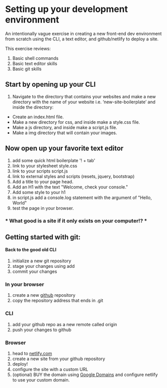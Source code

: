 # Setting up your development environment
An intentionally vague exercise in creating a new front-end dev environment from scratch using the CLI, a text editor, and github/netlify to deploy a site.

This exercise reviews:
  1. Basic shell commands
  2. Basic text editor skills
  3. Basic git skills


## Start by opening up your CLI

1. Navigate to the directory that contains your websites and make a new directory with the name of your website i.e. ‘new-site-boilerplate’ and inside the directory:
  - Create an index.html file.
  - Make a new directory for css, and inside make a style.css file.
  - Make a js directory, and inside make a script.js file.
  - Make a img directory that will contain your images.



## Now open up your favorite text editor

1. add some quick html boilerplate '! + tab'
2. link to your stylesheet style.css
3. link to your scripts script.js
4. link to external styles and scripts (resets, jquery, bootstrap)
5. Add a title to your page head.
6. Add an H1 with the text "Welcome, check your console."
7. Add some style to your h1
8. in script.js add a console.log statement with the argument of "Hello, World"
9. test the page in your browser.


### * What good is a site if it only exists on your computer!? *
## Getting started with git:
#### Back to the good old CLI

1. initialize a new git repository
2. stage your changes using add
3. commit your changes

### In your browser
1. create a new [github](https://github.com) repository
2. copy the repository address that ends in .git


### CLI
1. add your github repo as a new remote called origin
2. push your changes to github

### Browser
1. head to [netlify.com](https://netlify.com)
2. create a new site from your github repository
3. deploy!
4. configure the site with a custom URL
5. (optional) BUY the domain using [Google Domains](domains.google.com) and configure netlify to use your custom domain.
